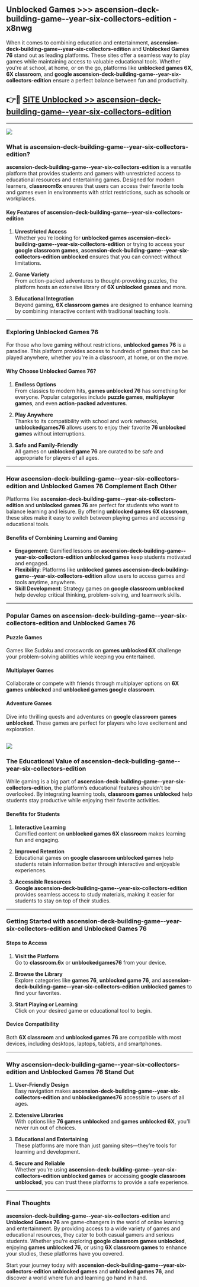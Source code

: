 ## Unblocked Games >>> ascension-deck-building-game--year-six-collectors-edition - x8nwg 

When it comes to combining education and entertainment, **ascension-deck-building-game--year-six-collectors-edition** and **Unblocked Games 76** stand out as leading platforms. These sites offer a seamless way to play games while maintaining access to valuable educational tools. Whether you're at school, at home, or on the go, platforms like **unblocked games 6X**, **6X classroom**, and **google ascension-deck-building-game--year-six-collectors-edition** ensure a perfect balance between fun and productivity.
## 👉🔴 [SITE Unblocked >> ascension-deck-building-game--year-six-collectors-edition](https://unblockedgames.edu.pl?title=ascension-deck-building-game--year-six-collectors-edition&ref=22JU)
---
<a href="https://unblockedgames.edu.pl?title=ascension-deck-building-game--year-six-collectors-edition&ref=22JU/"><img src="https://github.com/user-attachments/assets/438f12ca-57a4-47a3-8ead-c64da593a1e5"/></a>
### What is ascension-deck-building-game--year-six-collectors-edition?  

**ascension-deck-building-game--year-six-collectors-edition** is a versatile platform that provides students and gamers with unrestricted access to educational resources and entertaining games. Designed for modern learners, **classroom6x** ensures that users can access their favorite tools and games even in environments with strict restrictions, such as schools or workplaces.  

#### Key Features of ascension-deck-building-game--year-six-collectors-edition  

1. **Unrestricted Access**  
   Whether you're looking for **unblocked games ascension-deck-building-game--year-six-collectors-edition** or trying to access your **google classroom games**, **ascension-deck-building-game--year-six-collectors-edition unblocked** ensures that you can connect without limitations.  

2. **Game Variety**  
   From action-packed adventures to thought-provoking puzzles, the platform hosts an extensive library of **6X unblocked games** and more.  

3. **Educational Integration**  
   Beyond gaming, **6X classroom games** are designed to enhance learning by combining interactive content with traditional teaching tools.  



---

### Exploring Unblocked Games 76  

For those who love gaming without restrictions, **unblocked games 76** is a paradise. This platform provides access to hundreds of games that can be played anywhere, whether you're in a classroom, at home, or on the move.  

#### Why Choose Unblocked Games 76?  

1. **Endless Options**  
   From classics to modern hits, **games unblocked 76** has something for everyone. Popular categories include **puzzle games**, **multiplayer games**, and even **action-packed adventures**.  

2. **Play Anywhere**  
   Thanks to its compatibility with school and work networks, **unblockedgames76** allows users to enjoy their favorite **76 unblocked games** without interruptions.  

3. **Safe and Family-Friendly**  
   All games on **unblocked game 76** are curated to be safe and appropriate for players of all ages.  

---

### How ascension-deck-building-game--year-six-collectors-edition and Unblocked Games 76 Complement Each Other  

Platforms like **ascension-deck-building-game--year-six-collectors-edition** and **unblocked games 76** are perfect for students who want to balance learning and leisure. By offering **unblocked games 6X classroom**, these sites make it easy to switch between playing games and accessing educational tools.  

#### Benefits of Combining Learning and Gaming  

- **Engagement**: Gamified lessons on **ascension-deck-building-game--year-six-collectors-edition unblocked games** keep students motivated and engaged.  
- **Flexibility**: Platforms like **unblocked games ascension-deck-building-game--year-six-collectors-edition** allow users to access games and tools anytime, anywhere.  
- **Skill Development**: Strategy games on **google classroom unblocked** help develop critical thinking, problem-solving, and teamwork skills.  

---

### Popular Games on ascension-deck-building-game--year-six-collectors-edition and Unblocked Games 76  

#### Puzzle Games  

Games like Sudoku and crosswords on **games unblocked 6X** challenge your problem-solving abilities while keeping you entertained.  

#### Multiplayer Games  

Collaborate or compete with friends through multiplayer options on **6X games unblocked** and **unblocked games google classroom**.  

#### Adventure Games  

Dive into thrilling quests and adventures on **google classroom games unblocked**. These games are perfect for players who love excitement and exploration.  

<a href="http://download.freeplayer.one?title=ascension-deck-building-game--year-six-collectors-edition&ref=23D/"><img src="https://github.com/user-attachments/assets/fe0c3e91-c8e1-489c-acf0-e2f614c12fb8"/></a>
---

### The Educational Value of ascension-deck-building-game--year-six-collectors-edition  

While gaming is a big part of **ascension-deck-building-game--year-six-collectors-edition**, the platform’s educational features shouldn’t be overlooked. By integrating learning tools, **classroom games unblocked** help students stay productive while enjoying their favorite activities.  

#### Benefits for Students  

1. **Interactive Learning**  
   Gamified content on **unblocked games 6X classroom** makes learning fun and engaging.  

2. **Improved Retention**  
   Educational games on **google classroom unblocked games** help students retain information better through interactive and enjoyable experiences.  

3. **Accessible Resources**  
   **Google ascension-deck-building-game--year-six-collectors-edition** provides seamless access to study materials, making it easier for students to stay on top of their studies.  

---

### Getting Started with ascension-deck-building-game--year-six-collectors-edition and Unblocked Games 76  

#### Steps to Access  

1. **Visit the Platform**  
   Go to **classroom.6x** or **unblockedgames76** from your device.  

2. **Browse the Library**  
   Explore categories like **games 76**, **unblocked game 76**, and **ascension-deck-building-game--year-six-collectors-edition unblocked games** to find your favorites.  

3. **Start Playing or Learning**  
   Click on your desired game or educational tool to begin.  

#### Device Compatibility  

Both **6X classroom** and **unblocked games 76** are compatible with most devices, including desktops, laptops, tablets, and smartphones.  

---

### Why ascension-deck-building-game--year-six-collectors-edition and Unblocked Games 76 Stand Out  

1. **User-Friendly Design**  
   Easy navigation makes **ascension-deck-building-game--year-six-collectors-edition** and **unblockedgames76** accessible to users of all ages.  

2. **Extensive Libraries**  
   With options like **76 games unblocked** and **games unblocked 6X**, you’ll never run out of choices.  

3. **Educational and Entertaining**  
   These platforms are more than just gaming sites—they’re tools for learning and development.  

4. **Secure and Reliable**  
   Whether you’re using **ascension-deck-building-game--year-six-collectors-edition unblocked games** or accessing **google classroom unblocked**, you can trust these platforms to provide a safe experience.  

---

### Final Thoughts  

**ascension-deck-building-game--year-six-collectors-edition** and **Unblocked Games 76** are game-changers in the world of online learning and entertainment. By providing access to a wide variety of games and educational resources, they cater to both casual gamers and serious students. Whether you’re exploring **google classroom games unblocked**, enjoying **games unblocked 76**, or using **6X classroom games** to enhance your studies, these platforms have you covered.  

Start your journey today with **ascension-deck-building-game--year-six-collectors-edition unblocked games** and **unblocked games 76**, and discover a world where fun and learning go hand in hand.  